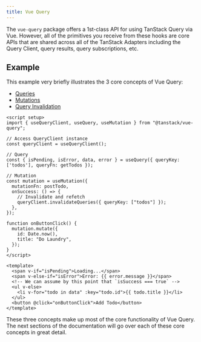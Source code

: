 ```yaml
---
title: Vue Query
---
```


The `vue-query` package offers a 1st-class API for using TanStack Query via Vue. However, all of the primitives you receive from these hooks are core APIs that are shared across all of the TanStack Adapters including the Query Client, query results, query subscriptions, etc.

## Example

This example very briefly illustrates the 3 core concepts of Vue Query:

- [Queries](guides/queries)
- [Mutations](guides/mutations)
- [Query Invalidation](guides/query-invalidation)

```vue
<script setup>
import { useQueryClient, useQuery, useMutation } from "@tanstack/vue-query";

// Access QueryClient instance
const queryClient = useQueryClient();

// Query
const { isPending, isError, data, error } = useQuery({ queryKey: ['todos'], queryFn: getTodos });

// Mutation
const mutation = useMutation({
  mutationFn: postTodo,
  onSuccess: () => {
    // Invalidate and refetch
    queryClient.invalidateQueries({ queryKey: ["todos"] });
  },
});

function onButtonClick() {
  mutation.mutate({
    id: Date.now(),
    title: "Do Laundry",
  });
}
</script>

<template>
  <span v-if="isPending">Loading...</span>
  <span v-else-if="isError">Error: {{ error.message }}</span>
  <!-- We can assume by this point that `isSuccess === true` -->
  <ul v-else>
    <li v-for="todo in data" :key="todo.id">{{ todo.title }}</li>
  </ul>
  <button @click="onButtonClick">Add Todo</button>
</template>
```

These three concepts make up most of the core functionality of Vue Query. The next sections of the documentation will go over each of these core concepts in great detail.
